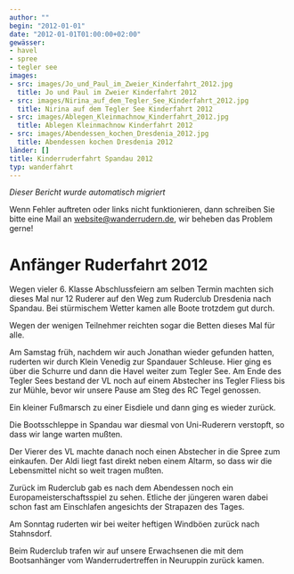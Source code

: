 ```yaml
---
author: ""
begin: "2012-01-01"
date: "2012-01-01T01:00:00+02:00"
gewässer:
- havel
- spree
- tegler see
images:
- src: images/Jo_und_Paul_im_Zweier_Kinderfahrt_2012.jpg
  title: Jo und Paul im Zweier Kinderfahrt 2012
- src: images/Nirina_auf_dem_Tegler_See_Kinderfahrt_2012.jpg
  title: Nirina auf dem Tegler See Kinderfahrt 2012
- src: images/Ablegen_Kleinmachnow_Kinderfahrt_2012.jpg
  title: Ablegen Kleinmachnow Kinderfahrt 2012
- src: images/Abendessen_kochen_Dresdenia_2012.jpg
  title: Abendessen kochen Dresdenia 2012
länder: []
title: Kinderruderfahrt Spandau 2012
typ: wanderfahrt
---
```



*Dieser Bericht wurde automatisch migriert*

Wenn Fehler auftreten oder links nicht funktionieren, dann schreiben Sie bitte eine Mail an website@wanderrudern.de, wir beheben das Problem gerne!



# Anfänger Ruderfahrt 2012


Wegen vieler 6. Klasse Abschlussfeiern am selben Termin machten sich dieses Mal nur 12 Ruderer auf den Weg zum Ruderclub Dresdenia nach Spandau. Bei stürmischem Wetter kamen alle Boote trotzdem gut durch.

Wegen der wenigen Teilnehmer reichten sogar die Betten dieses Mal für alle.

Am Samstag früh, nachdem wir auch Jonathan wieder gefunden hatten, ruderten wir durch Klein Venedig zur Spandauer Schleuse. Hier ging es über die Schurre und dann die Havel weiter zum Tegler See. Am Ende des Tegler Sees bestand der VL noch auf einem Abstecher ins Tegler Fliess bis zur Mühle, bevor wir unsere Pause am Steg des RC Tegel genossen.

Ein kleiner Fußmarsch zu einer Eisdiele und dann ging es wieder zurück.

Die Bootsschleppe in Spandau war diesmal von Uni-Ruderern verstopft, so dass wir lange warten mußten.

Der Vierer des VL machte danach noch einen Abstecher in die Spree zum einkaufen. Der Aldi liegt fast direkt neben einem Altarm, so dass wir die Lebensmittel nicht so weit tragen mußten.

Zurück im Ruderclub gab es nach dem Abendessen noch ein Europameisterschaftsspiel zu sehen. Etliche der jüngeren waren dabei schon fast am Einschlafen angesichts der Strapazen des Tages.

Am Sonntag ruderten wir bei weiter heftigen Windböen zurück nach Stahnsdorf.

Beim Ruderclub trafen wir auf unsere Erwachsenen die mit dem Bootsanhänger vom Wanderrudertreffen in Neuruppin zurück kamen.